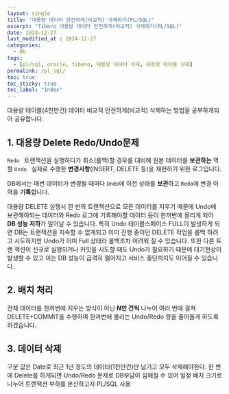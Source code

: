 ```yaml
---
layout: single
title: "대용량 데이터 안전하게(비교적) 삭제하기(PL/SQL)"
excerpt: "Tibero 대용량 데이터 안전하게(비교적) 삭제하기(PL/SQL)"	
date: 2024-12-27
last_modified_at : 2024-12-27
categories: 
  - db
tags:
  - [pl/sql, oracle, tibero, 대용량 데이터 삭제, 대용량 테이블 삭제]
permalink: /pl_sql/
toc: true
toc_sticky: true
toc_label: "Index"
---
```



대용량 테이블(4천만건) 데이터 비교적 안전하게(비교적) 삭제하는 방법을 공부하게되어 공유합니다.

## 1. 대용량 Delete Redo/Undo문제
 `Redo `  트랜잭션을 실행하다가 취소(롤백)할 경우를 대비해 원본 데이터를 **보관하는** 역할 
 `Undo `  실제로 수행한 **변경사항**(INSERT, DELETE 등)을 재현하기 위한 로그입니다.

DB에서는 매번 데이터가 변경될 때마다 `Undo`에 이전 상태를 **보관**하고 `Redo`에 변경 이력을 **기록**합니다.

대용량 DELETE 실행시 한 번의 트랜잭션으로 모든 데이터를 지우기 때문에 Undo에 보관해야되는 데이터와 Redo 로그에 기록해야할 데이터 등이 한꺼번에 몰리게 되어 **DB 성능 저하**가 일어날 수 있습니다. 특히 Undo 테이블스페이스 FULL이 발생하게 되면 DB는 트랜잭션을 지속할 수 없게되고 이미 진행 중이던 DELETE 작업을 롤백 하려고 시도하지만 Undo가 이미 Full 상태라 롤백조차 어려워 질 수 있습니다. 또한 다른 트랜 잭션이 신규로 실행되거나 커밋을 시도할 때도 Undo가 필요하기 때문에 대기현상이 발생할 수 있고 이는 DB 성능이 급격히 떨어지고 서비스 중단까지도 이어질 수 있습니다.

## 2. 배치 처리

전체 데이터를 한꺼번에 지우는 방식이 아닌 **N만 건씩** 나누어 여러 번에 걸쳐 DELETE+COMMIT을 수행하여 한꺼번에 몰리는 Undo/Redo 량을 줄어들게 하도록 하겠습니다.

## 3.  데이터 삭제
구분 값은 Date로 최근 1년 정도의 데이터(1천만건)만 남기고 모두 삭제해야한다.
한 번에 Delete를 하게되면 Undo/Redo 문제로 DB부담이 심해질 수 있어
일정 배치 크기로 나누어 트랜잭션 부하를 분산하고자 PL/SQL 사용

